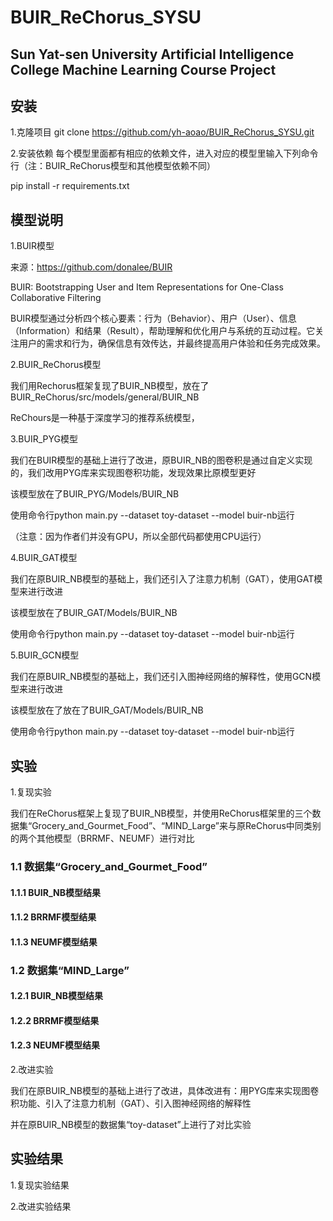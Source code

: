 # BUIR_ReChorus_SYSU

## Sun Yat-sen University Artificial Intelligence College Machine Learning Course Project

## 安装
1.克隆项目
git clone https://github.com/yh-aoao/BUIR_ReChorus_SYSU.git

2.安装依赖
每个模型里面都有相应的依赖文件，进入对应的模型里输入下列命令行（注：BUIR_ReChorus模型和其他模型依赖不同）

pip install -r requirements.txt

## 模型说明
1.BUIR模型

来源：https://github.com/donalee/BUIR

BUIR: Bootstrapping User and Item Representations for One-Class Collaborative Filtering

BUIR模型通过分析四个核心要素：行为（Behavior）、用户（User）、信息（Information）和结果（Result），帮助理解和优化用户与系统的互动过程。它关注用户的需求和行为，确保信息有效传达，并最终提高用户体验和任务完成效果。

2.BUIR_ReChorus模型

我们用Rechorus框架复现了BUIR_NB模型，放在了BUIR_ReChorus/src/models/general/BUIR_NB

ReChours是一种基于深度学习的推荐系统模型，

3.BUIR_PYG模型

我们在BUIR模型的基础上进行了改进，原BUIR_NB的图卷积是通过自定义实现的，我们改用PYG库来实现图卷积功能，发现效果比原模型更好

该模型放在了BUIR_PYG/Models/BUIR_NB

使用命令行python main.py --dataset toy-dataset --model buir-nb运行

（注意：因为作者们并没有GPU，所以全部代码都使用CPU运行）

4.BUIR_GAT模型

我们在原BUIR_NB模型的基础上，我们还引入了注意力机制（GAT），使用GAT模型来进行改进

该模型放在了BUIR_GAT/Models/BUIR_NB

使用命令行python main.py --dataset toy-dataset --model buir-nb运行

5.BUIR_GCN模型

我们在原BUIR_NB模型的基础上，我们还引入图神经网络的解释性，使用GCN模型来进行改进

该模型放在了放在了BUIR_GAT/Models/BUIR_NB

使用命令行python main.py --dataset toy-dataset --model buir-nb运行

## 实验
1.复现实验

我们在ReChorus框架上复现了BUIR_NB模型，并使用ReChorus框架里的三个数据集“Grocery_and_Gourmet_Food”、“MIND_Large”来与原ReChorus中同类别的两个其他模型（BRRMF、NEUMF）进行对比

### 1.1 数据集“Grocery_and_Gourmet_Food”
#### 1.1.1 BUIR_NB模型结果
#### 1.1.2 BRRMF模型结果
#### 1.1.3 NEUMF模型结果

### 1.2 数据集“MIND_Large”
#### 1.2.1 BUIR_NB模型结果
#### 1.2.2 BRRMF模型结果
#### 1.2.3 NEUMF模型结果

2.改进实验

我们在原BUIR_NB模型的基础上进行了改进，具体改进有：用PYG库来实现图卷积功能、引入了注意力机制（GAT）、引入图神经网络的解释性

并在原BUIR_NB模型的数据集“toy-dataset”上进行了对比实验

###

## 实验结果
1.复现实验结果

2.改进实验结果
